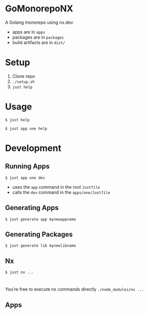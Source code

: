 # GoMonorepoNX

A Golang monorepo using nx.dev

- apps are in `apps`
- packages are in `packages`
- build artifacts are in `dist/`

# Setup

1. Clone repo
2. `./setup.sh`
3. `just help`


# Usage

```shell
$ just help

$ just app one help
```

# Development


## Running Apps

```shell
$ just app one dev
```

- uses the `app` command in the root `Justfile` 
- calls the `dev` command in the `apps/one/Justfile`

## Generating Apps

```shell
$ just generate app mynewappname
```

## Generating Packages

```shell
$ just generate lib mynewlibname
```

## Nx

```shell
$ just nx ...
```

# 

You're free to execute nx commands directly `./node_modules/nx ...`

## Apps